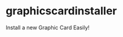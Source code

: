 # graphicscardinstaller

Install a new Graphic Card Easily!


<!--

## Info

## LICENSE

## Why



<details><summary>Develepment</summary>
<br>

## [Webpage](page/)

**Install Requirements**
```sh
pip install -r requirements.txt
```

**Start the Programm**
```sh
python3 -m main
```

**Save the requirements**
```sh
pip freeze > requirements.txt
```

**Build the Application**
```sh
./build.sh
```

</details>

-->